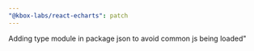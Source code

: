 ```yaml
---
"@kbox-labs/react-echarts": patch
---
```


Adding type module in package json to avoid common js being loaded"
